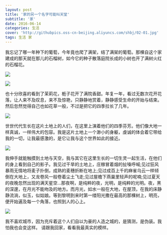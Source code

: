 ```yaml
---
layout: post
title: '家的另一个名字可能叫天堂'
subtitle: '家'
date: 2016-06-14
categories: 生活
cover: 'http://githubpics.oss-cn-beijing.aliyuncs.com/shbj/02-01.jpg'
tags: 生活 家
---
```


我忘记了哪一年种下的葡萄，今年竟也爬了满架，结了满架的葡萄。那棵自这个家建成的那天就在那儿的石榴树，如今它的种子散落庭院长成的小树也开了满树火红的石榴花。

![][1]

![][2]

也十分欣喜的看到了茉莉花，栀子花开了满院香甜。年复一年，看过无数次花开花落，让人来不及叹息，来不及惊艳，只静静地赏着，静静感受生命的开始与结束。然后忽然觉得自己也如花草一般，不过是把它的四季拉长了几年。

![][3]

世世代代生长在这片土地上的人们，在这里上演着他们的四季芬芳。他们像大地一样真诚，一样伟大的包容。我是这片土地上一个渺小的身躯，虔诚的体会着它带给我的一切，让我最感激的，是它让我与这个世界如此的接近。

![][4]

我伸手就能触摸到土地与天空，我与其它在这里生长的一切生灵一起生活，在他们的身上看到自己的影子。我见过干旱的土地上，庄稼冒着烟的扯嗓呼喊;见过狂风暴雨无情地将麦子扑倒，成熟的麦穗折断在地上;见过成百上千的麻雀乌云一样倾倒在大地上，又龙卷风一般卷着尘土飞走;见过屋檐下燕巢里轻声的呢喃;见过夏天的夜晚忽然出现的满天星空…那夜啊，是纯粹的夜，光明，是纯粹的光明。夜，黑的深邃，在月光不能吻及的地方。而月光，如水一般在大地，在屋顶，在我的床静静流淌，似玉，似姑娘。等到黎明到来时第一缕阳光撒在最高的那棵树上，明亮，便开始遍及每一个角落，也照到人的心上。

![][5]

我不喜欢城市，因为充斥着这个人们自以为豪的人造之城的，是猜测，是伪装。我怕我也会变这样。
请跟我回家，看看我最真实的模样。


  [1]: http://githubpics.oss-cn-beijing.aliyuncs.com/shbj/02-01.jpg
  [2]: http://githubpics.oss-cn-beijing.aliyuncs.com/shbj/02-02.jpg
  [3]: http://githubpics.oss-cn-beijing.aliyuncs.com/shbj/02-03.jpg
  [4]: http://githubpics.oss-cn-beijing.aliyuncs.com/shbj/02-04.jpg
  [5]: http://githubpics.oss-cn-beijing.aliyuncs.com/shbj/02-05.jpg